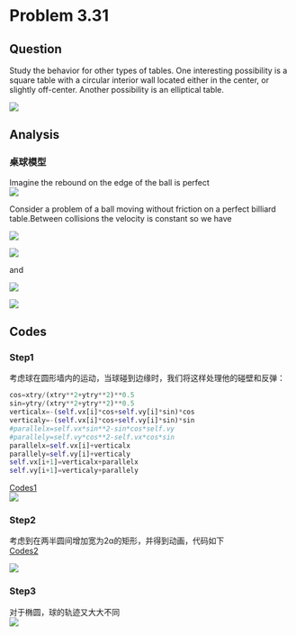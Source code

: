 # Problem 3.31
## Question
Study the behavior for other types of tables. One interesting possibility is a square table with a circular interior wall located either in the center, or slightly off-center. Another possibility is an elliptical table.  
  
![](https://github.com/Monotone1997/computationalphysics_N2015301020041/blob/master/Exercise_09/1.png)  

## Analysis
### 桌球模型
Imagine the rebound on the edge of the ball is perfect  
![](https://github.com/Monotone1997/computationalphysics_N2015301020041/blob/master/Exercise_09/2.jpg)  
  
Consider a problem of a ball moving without friction on a perfect billiard table.Between collisions the velocity is constant so we have  
  
![](https://github.com/Monotone1997/computationalphysics_N2015301020041/blob/master/Exercise_09/a.png)  
  
![](https://github.com/Monotone1997/computationalphysics_N2015301020041/blob/master/Exercise_09/b.png)  
  
and  
  
![](https://github.com/Monotone1997/computationalphysics_N2015301020041/blob/master/Exercise_09/c.png)  
  
![](https://github.com/Monotone1997/computationalphysics_N2015301020041/blob/master/Exercise_09/d.png)  


## Codes
### Step1
考虑球在圆形墙内的运动，当球碰到边缘时，我们将这样处理他的碰壁和反弹：
```python
cos=xtry/(xtry**2+ytry**2)**0.5
sin=ytry/(xtry**2+ytry**2)**0.5
verticalx=-(self.vx[i]*cos+self.vy[i]*sin)*cos
verticaly=-(self.vx[i]*cos+self.vy[i]*sin)*sin
#parallelx=self.vx*sin**2-sin*cos*self.vy
#parallely=self.vy*cos**2-self.vx*cos*sin
parallelx=self.vx[i]+verticalx
parallely=self.vy[i]+verticaly
self.vx[i+1]=verticalx+parallelx
self.vy[i+1]=verticaly+parallely
```
[Codes1](https://raw.githubusercontent.com/Monotone1997/computationalphysics_N2015301020041/master/Exercise_09/billiard.py)  
![](https://github.com/Monotone1997/computationalphysics_N2015301020041/blob/master/Exercise_09/QQ%E6%88%AA%E5%9B%BE20171117215815.jpg)  

### Step2
考虑到在两半圆间增加宽为2α的矩形，并得到动画，代码如下  
[Codes2](https://raw.githubusercontent.com/Monotone1997/computationalphysics_N2015301020041/master/Exercise_09/billiard%202.py)
  
![](https://github.com/Monotone1997/computationalphysics_N2015301020041/blob/master/Exercise_09/QQ%E6%88%AA%E5%9B%BE20171117225646.jpg)  

### Step3
对于椭圆，球的轨迹又大大不同  
![](https://github.com/Monotone1997/computationalphysics_N2015301020041/blob/master/Exercise_09/3667351-488096863a8c86fd.png)  
